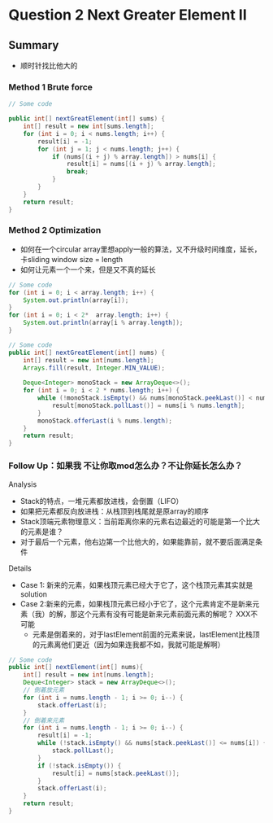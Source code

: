 # Question 2 Next Greater Element II

## Summary

* 顺时针找比他大的



### Method 1 Brute force

```java
// Some code

public int[] nextGreatElement(int[] sums) {
    int[] result = new int[sums.length];
    for (int i = 0; i < nums.length; i++) {
        result[i] = -1;
        for (int j = 1; j < nums.length; j++) {
            if (nums[(i + j) % array.length]) > nums[i] {
                result[i] = nums[(i + j) % array.length];
                break;
            }
        }
    }
    return result;
}
```

### Method 2 Optimization

* 如何在一个circular array里想apply一般的算法，又不升级时间维度，延长，卡sliding window size = length
* 如何让元素一个一个来，但是又不真的延长

```java
// Some code
for (int i = 0; i < array.length; i++) {
    System.out.println(array[i]);
}
for (int i = 0; i < 2*  array.length; i++) {
    System.out.println(array[i % array.length]);
}
```

```java
// Some code
public int[] nextGreatElement(int[] nums) {
    int[] result = new int[nums.length];
    Arrays.fill(result, Integer.MIN_VALUE);
    
    Deque<Integer> monoStack = new ArrayDeque<>();
    for (int i = 0; i < 2 * nums.length; i++) {
        while (!monoStack.isEmpty() && nums[monoStack.peekLast()] < nums[i % nums.length]) {
            result[monoStack.pollLast()] = nums[i % nums.length];
        }
        monoStack.offerLast(i % nums.length);
    }
    return result;
}
```

### Follow Up：如果我 不让你取mod怎么办？不让你延长怎么办？

Analysis

* Stack的特点，一堆元素都放进栈，会倒置（LIFO）
* 如果把元素都反向放进栈：从栈顶到栈尾就是原array的顺序
* Stack顶端元素物理意义：当前距离你来的元素右边最近的可能是第一个比大的元素是谁？
* 对于最后一个元素，他右边第一个比他大的，如果能靠前，就不要后面满足条件

Details

* Case 1: 新来的元素，如果栈顶元素已经大于它了，这个栈顶元素其实就是solution
* Case 2:新来的元素，如果栈顶元素已经小于它了，这个元素肯定不是新来元素（我）的解，那这个元素有没有可能是新来元素前面元素的解呢？ XXX不可能
  * 元素是倒着来的，对于lastElement前面的元素来说，lastElement比栈顶的元素离他们更近（因为如果连我都不如，我就可能是解啊）

```java
// Some code
public int[] nextElement(int[] nums){
    int[] result = new int[nums.length];
    Deque<Integer> stack = new ArrayDeque<>();
    // 倒着放元素
    for (int i = nums.length - 1; i >= 0; i--) {
        stack.offerLast(i);
    }
    // 倒着来元素
    for (int i = nums.length - 1; i >= 0; i--) {
        result[i] = -1;
        while (!stack.isEmpty() && nums[stack.peekLast()] <= nums[i]) {
            stack.pollLast();
        }
        if (!stack.isEmpty()) {
            result[i] = nums[stack.peekLast()];
        }
        stack.offerLast(i);
    }
    return result;
}
```

